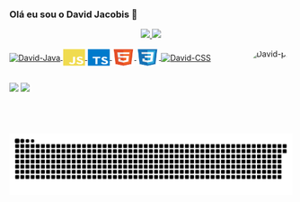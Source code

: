 ### Olá eu sou o David Jacobis 👋

<div align="center">
  <a href="https://github.com/David-Jacobis">
  <img height="180em" src="https://github-readme-stats.vercel.app/api?username=David-Jacobis&show_icons=true&theme=dark&include_all_commits=true&count_private=true"/>
  <img height="180em" src="https://github-readme-stats.vercel.app/api/top-langs/?username=David-Jacobis&layout=compact&langs_count=7&theme=dark"/>
</div>

  <div style="display: inline_block"><br>
   <img align="center" alt="David-Java" height="30" width="40" src="https://cdn.jsdelivr.net/gh/devicons/devicon/icons/java/java-original.svg">
  <img align="center" alt="David-Js" height="30" width="40" src="https://raw.githubusercontent.com/devicons/devicon/master/icons/javascript/javascript-plain.svg">
  <img align="center" alt="David-Ts" height="30" width="40" src="https://raw.githubusercontent.com/devicons/devicon/master/icons/typescript/typescript-plain.svg">
  <img align="center" alt="David-HTML" height="30" width="40" src="https://raw.githubusercontent.com/devicons/devicon/master/icons/html5/html5-original.svg">
  <img align="center" alt="David-CSS" height="30" width="40" src="https://raw.githubusercontent.com/devicons/devicon/master/icons/css3/css3-original.svg">  
  <img align="center" alt="David-CSS" height="30" width="40" src="https://cdn.jsdelivr.net/gh/devicons/devicon/icons/angularjs/angularjs-original.svg">

  <img align="right" alt="David-pic" height="150" style="border-radius:50px;" src="https://c.tenor.com/gC13ieqXJrYAAAAC/music-headphones.gif">
</div>
  
##

  <div> 
  <a href="https://www.instagram.com/david.jacobis/" target="_blank"><img src="https://img.shields.io/badge/-Instagram-%23E4405F?style=for-the-badge&logo=instagram&logoColor=white" target="_blank"></a>
  <a href="https://www.linkedin.com/in/david-jacobis/" target="_blank"><img src="https://img.shields.io/badge/-LinkedIn-%230077B5?style=for-the-badge&logo=linkedin&logoColor=white" target="_blank"></a> 

![Snake animation](https://github.com/David-Jacobis/David-Jacobis/blob/output/github-contribution-grid-snake.svg)
